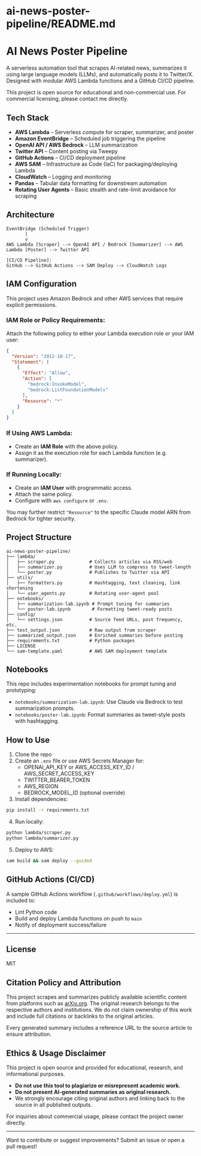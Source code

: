 # ai-news-poster-pipeline/README.md

# AI News Poster Pipeline

A serverless automation tool that scrapes AI-related news, summarizes it using large language models (LLMs), and automatically posts it to Twitter/X. Designed with modular AWS Lambda functions and a GitHub CI/CD pipeline.

This project is open source for educational and non-commercial use.  For commercial licensing, please contact me directly.

## Tech Stack
- **AWS Lambda** – Serverless compute for scraper, summarizer, and poster
- **Amazon EventBridge** – Scheduled job triggering the pipeline
- **OpenAI API / AWS Bedrock** – LLM summarization
- **Twitter API** – Content posting via Tweepy
- **GitHub Actions** – CI/CD deployment pipeline
- **AWS SAM** – Infrastructure as Code (IaC) for packaging/deploying Lambda
- **CloudWatch** – Logging and monitoring
- **Pandas** – Tabular data formatting for downstream automation
- **Rotating User Agents** – Basic stealth and rate-limit avoidance for scraping

## Architecture

```
EventBridge (Scheduled Trigger)
       |
       v
AWS Lambda [Scraper] --> OpenAI API / Bedrock [Summarizer] --> AWS Lambda [Poster] --> Twitter API

[CI/CD Pipeline]:
GitHub --> GitHub Actions --> SAM Deploy --> CloudWatch Logs
```

## IAM Configuration
This project uses Amazon Bedrock and other AWS services that require explicit permissions.

### IAM Role or Policy Requirements:
Attach the following policy to either your Lambda execution role or your IAM user:

```json
{
  "Version": "2012-10-17",
  "Statement": [
    {
      "Effect": "Allow",
      "Action": [
        "bedrock:InvokeModel",
        "bedrock:ListFoundationModels"
      ],
      "Resource": "*"
    }
  ]
}
```

### If Using AWS Lambda:
- Create an **IAM Role** with the above policy.
- Assign it as the execution role for each Lambda function (e.g. summarizer).

### If Running Locally:
- Create an **IAM User** with programmatic access.
- Attach the same policy.
- Configure with `aws configure` or `.env`.

You may further restrict `"Resource"` to the specific Claude model ARN from Bedrock for tighter security.

## Project Structure
```
ai-news-poster-pipeline/
├── lambda/
│   ├── scraper.py             # Collects articles via RSS/web
│   ├── summarizer.py          # Uses LLM to compress to tweet-length
│   └── poster.py              # Publishes to Twitter via API
├── utils/
│   ├── formatters.py          # Hashtagging, text cleaning, link shortening
│   └── user_agents.py         # Rotating user-agent pool
├── notebooks/
│   ├── summarization-lab.ipynb # Prompt tuning for summaries
│   └── poster-lab.ipynb        # Formatting tweet-ready posts
├── config/
│   └── settings.json          # Source feed URLs, post frequency, etc.
├── test_output.json           # Raw output from scraper
├── summarized_output.json     # Enriched summaries before posting
├── requirements.txt           # Python packages
├── LICENSE
└── sam-template.yaml          # AWS SAM deployment template
```

## Notebooks
This repo includes experimentation notebooks for prompt tuning and prototyping:

- `notebooks/summarization-lab.ipynb`: Use Claude via Bedrock to test summarization prompts.
- `notebooks/poster-lab.ipynb`: Format summaries as tweet-style posts with hashtagging.

## How to Use
1. Clone the repo
2. Create an `.env` file or use AWS Secrets Manager for:
   - OPENAI_API_KEY or AWS_ACCESS_KEY_ID / AWS_SECRET_ACCESS_KEY
   - TWITTER_BEARER_TOKEN
   - AWS_REGION
   - BEDROCK_MODEL_ID (optional override)
3. Install dependencies:
```bash
pip install -r requirements.txt
```
4. Run locally:
```bash
python lambda/scraper.py
python lambda/summarizer.py
```
5. Deploy to AWS:
```bash
sam build && sam deploy --guided
```

## GitHub Actions (CI/CD)
A sample GitHub Actions workflow (`.github/workflows/deploy.yml`) is included to:
- Lint Python code
- Build and deploy Lambda functions on push to `main`
- Notify of deployment success/failure

---

## License
MIT

## Citation Policy and Attribution
This project scrapes and summarizes publicly available scientific content from platforms such as [arXiv.org](https://arxiv.org/). The original research belongs to the respective authors and institutions. We do not claim ownership of this work and include full citations or backlinks to the original articles.

Every generated summary includes a reference URL to the source article to ensure attribution.

## Ethics & Usage Disclaimer
This project is open source and provided for educational, research, and informational purposes.

- **Do not use this tool to plagiarize or misrepresent academic work.**
- **Do not present AI-generated summaries as original research.**
- We strongly encourage citing original authors and linking back to the source in all published outputs.

For inquiries about commercial usage, please contact the project owner directly.

---
Want to contribute or suggest improvements? Submit an issue or open a pull request!
